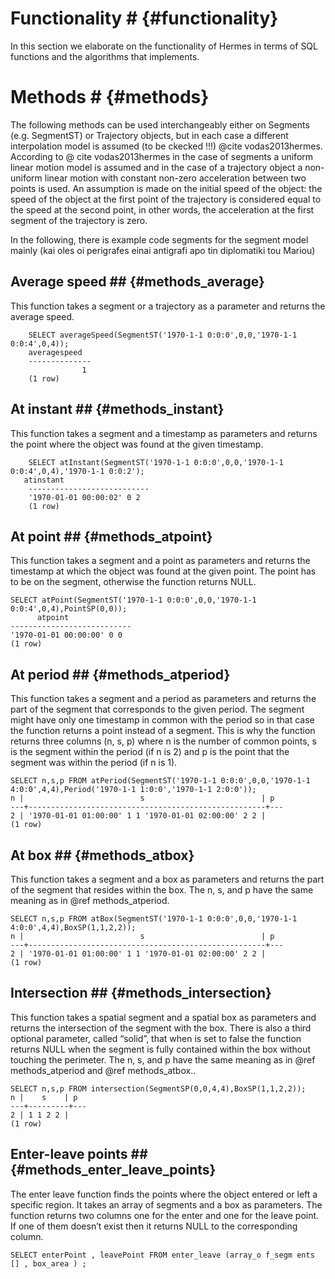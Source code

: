 # Functionality # {#functionality}

In this section we elaborate on the functionality of Hermes in terms of SQL functions and the algorithms that implements.

# Methods # {#methods}

The following methods can be used interchangeably either on Segments (e.g. SegmentST) or Trajectory objects, but in each case a different interpolation model is assumed (to be ckecked !!!) @cite vodas2013hermes. According to @ cite vodas2013hermes in the case of segments a uniform linear motion model is assumed and in the case of a trajectory object a non-uniform linear motion with constant non-zero acceleration between two points is used. An assumption is made on the initial speed of the object: the speed of the object at the first point of the trajectory is considered equal to the speed at the second point, in other words, the acceleration at the first segment of the trajectory is zero.

In the following, there is example code segments for the segment model mainly (kai oles oi perigrafes einai antigrafi apo tin diplomatiki tou Mariou)

## Average speed ## {#methods_average}

This function takes a segment or a trajectory as a parameter and returns the
average speed.

		SELECT averageSpeed(SegmentST('1970-1-1 0:0:0',0,0,'1970-1-1 0:0:4',0,4));
 		averagespeed 
		--------------
        		    1
		(1 row)

## At instant ## {#methods_instant}

This function takes a segment and a timestamp as parameters and returns the point where the object was found at the given timestamp.

		SELECT atInstant(SegmentST('1970-1-1 0:0:0',0,0,'1970-1-1 	0:0:4',0,4),'1970-1-1 0:0:2');
       atinstant         
		---------------------------
 		'1970-01-01 00:00:02' 0 2
		(1 row) 
		
## At point ## {#methods_atpoint}

This function takes a segment and a point as parameters and returns the timestamp at which the object was found at the given point. The point has to be on the segment, otherwise the function returns NULL.

	SELECT atPoint(SegmentST('1970-1-1 0:0:0',0,0,'1970-1-1 0:0:4',0,4),PointSP(0,0));
          atpoint          
	---------------------------
 	'1970-01-01 00:00:00' 0 0
	(1 row)
	
## At period ## {#methods_atperiod}

This function takes a segment and a period as parameters and returns the part of the segment that corresponds to the given period. The segment might have only one timestamp in common with the period so in that case the function returns a point instead of a segment. This is why the function returns three columns (n, s, p) where n is the number of common points, s is the segment within the period (if n is 2) and p is the point that the segment was within the period (if n is 1).

	SELECT n,s,p FROM atPeriod(SegmentST('1970-1-1 0:0:0',0,0,'1970-1-1 4:0:0',4,4),Period('1970-1-1 1:0:0','1970-1-1 2:0:0'));
 	n |                          s                          | p 
	---+-----------------------------------------------------+---
 	2 | '1970-01-01 01:00:00' 1 1 '1970-01-01 02:00:00' 2 2 | 
	(1 row)

## At box ## {#methods_atbox}
	
This function takes a segment and a box as parameters and returns the part of the segment that resides within the box. The n, s, and p have the same meaning as in @ref methods_atperiod.

	SELECT n,s,p FROM atBox(SegmentST('1970-1-1 0:0:0',0,0,'1970-1-1 4:0:0',4,4),BoxSP(1,1,2,2));
 	n |                          s                          | p 
	---+-----------------------------------------------------+---
 	2 | '1970-01-01 01:00:00' 1 1 '1970-01-01 02:00:00' 2 2 | 
	(1 row)

## Intersection ## {#methods_intersection}

This function takes a spatial segment and a spatial box as parameters and returns the intersection of the segment with the box. There is also a third optional parameter, called “solid”, that when is set to false the function returns NULL when the segment is fully contained within the box without touching the perimeter. The n, s, and p have the same meaning as in @ref methods_atperiod and @ref methods_atbox..

	SELECT n,s,p FROM intersection(SegmentSP(0,0,4,4),BoxSP(1,1,2,2));
 	n |    s    | p 
	---+---------+---
 	2 | 1 1 2 2 | 
	(1 row)
	
## Enter-leave points ## {#methods_enter_leave_points}

The enter leave function finds the points where the object entered or left a specific region. It takes an array of segments and a box as parameters. The function returns two columns one for the enter and one for the leave point. If one of them doesn’t exist then it returns NULL to the corresponding column.

	SELECT enterPoint , leavePoint FROM enter_leave (array_o f_segm ents [] , box_area ) ;
	